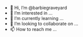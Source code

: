 - 👋 Hi, I’m @barbiegraveyard
- 👀 I’m interested in ...
- 🌱 I’m currently learning ...
- 💞️ I’m looking to collaborate on ...
- 📫 How to reach me ...

<!---
barbiegraveyard/barbiegraveyard is a ✨ special ✨ repository because its `README.md` (this file) appears on your GitHub profile.
You can click the Preview link to take a look at your changes.
--->

